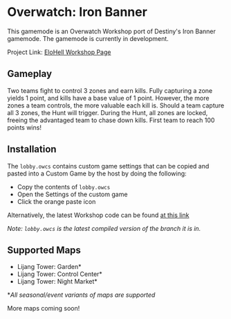 # Overwatch: Iron Banner
This gamemode is an Overwatch Workshop port of Destiny's Iron Banner gamemode. The gamemode is currently in development.

Project Link: [EloHell Workshop Page](https://workshop.elohell.gg/eVXlsY0jGbWZfbg/Iron+Banner/)

Gameplay
--------
Two teams fight to control 3 zones and earn kills. Fully capturing a zone yields 1 point, and kills have a base value of 1 point. However, the more zones a team controls, the more valuable each kill is. Should a team capture all 3 zones, the Hunt will trigger. During the Hunt, all zones are locked, freeing the advantaged team to chase down kills. First team to reach 100 points wins!

Installation
----------
The `lobby.owcs` contains custom game settings that can be copied and pasted into a Custom Game by the host by doing the following:
- Copy the contents of `lobby.owcs`
- Open the Settings of the custom game
- Click the orange paste icon

Alternatively, the latest Workshop code can be found [at this link](https://workshop.elohell.gg/eVXlsY0jGbWZfbg/Iron+Banner/)

*Note: `lobby.owcs` is the latest compiled version of the branch it is in.*

Supported Maps
-----
- Lijang Tower: Garden*
- Lijang Tower: Control Center*
- Lijang Tower: Night Market*

\**All seasonal/event variants of maps are supported*

More maps coming soon!